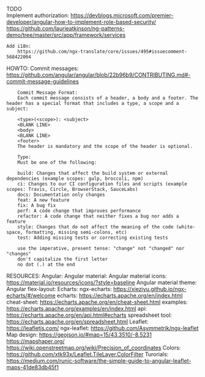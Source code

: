 TODO  
    Implement authorization:
        https://devblogs.microsoft.com/premier-developer/angular-how-to-implement-role-based-security/
        https://github.com/laurieatkinson/ng-patterns-demo/tree/master/src/app/framework/services

    Add i18n:
        https://github.com/ngx-translate/core/issues/495#issuecomment-568422004


HOWTO:
    Commit messages:
        https://github.com/angular/angular/blob/22b96b9/CONTRIBUTING.md#-commit-message-guidelines

        Commit Message Format:
        Each commit message consists of a header, a body and a footer. The header has a special format that includes a type, a scope and a subject:

        <type>(<scope>): <subject>
        <BLANK LINE>
        <body>
        <BLANK LINE>
        <footer>
        The header is mandatory and the scope of the header is optional.

        Type:
        Must be one of the following:

        build: Changes that affect the build system or external dependencies (example scopes: gulp, broccoli, npm)
        ci: Changes to our CI configuration files and scripts (example scopes: Travis, Circle, BrowserStack, SauceLabs)
        docs: Documentation only changes
        feat: A new feature
        fix: A bug fix
        perf: A code change that improves performance
        refactor: A code change that neither fixes a bug nor adds a feature
        style: Changes that do not affect the meaning of the code (white-space, formatting, missing semi-colons, etc)
        test: Adding missing tests or correcting existing tests

        use the imperative, present tense: "change" not "changed" nor "changes"
        don't capitalize the first letter
        no dot (.) at the end

RESOURCES:
    Angular:
        Angular material: 
        Angular material icons: https://material.io/resources/icons/?style=baseline
        Angular material theme: 
        Angular flex-layout: 
    Echarts:
        ngx-echarts: https://xieziyu.github.io/ngx-echarts/#/welcome
        echarts: https://echarts.apache.org/en/index.html
            cheat-sheet: https://echarts.apache.org/en/cheat-sheet.html
            examples: https://echarts.apache.org/examples/en/index.html
            api: https://echarts.apache.org/en/api.html#echarts
            spreadsheet tool: https://echarts.apache.org/en/spreadsheet.html
    Leaflet: https://leafletjs.com/
        ngx-leaflet: https://github.com/Asymmetrik/ngx-leaflet
        Map design:
            https://geojson.io/#map=15/43.3510/-8.5231
            https://mapshaper.org/
            https://wiki.openstreetmap.org/wiki/Precision_of_coordinates
        Colors:
            https://github.com/xtk93x/Leaflet.TileLayer.ColorFilter
        Turorials:
            https://medium.com/runic-software/the-simple-guide-to-angular-leaflet-maps-41de83db45f1
            
